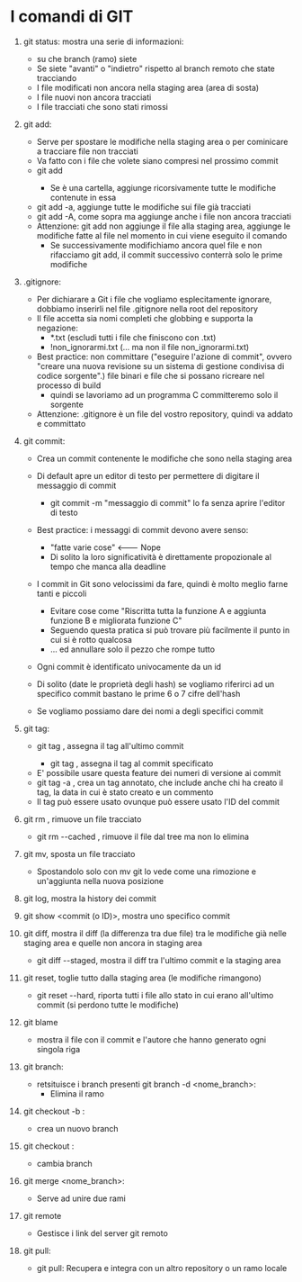 # I comandi di GIT

1) git status: mostra una serie di informazioni:
    - su che branch (ramo) siete
    - Se siete "avanti" o "indietro" rispetto al branch remoto che state tracciando
    - I file modificati non ancora nella staging area (area di sosta)
    - I file nuovi non ancora tracciati
    - I file tracciati che sono stati rimossi

2) git add:
    - Serve per spostare le modifiche nella staging area o per cominicare a tracciare file non tracciati
    - Va fatto con i file che volete siano compresi nel prossimo commit
    - git add <file>
        - Se <file> è una cartella, aggiunge ricorsivamente tutte le modifiche contenute in essa
    - git add -a, aggiunge tutte le modifiche sui file già tracciati
    - git add -A, come sopra ma aggiunge anche i file non ancora tracciati
    - Attenzione: git add non aggiunge il file alla staging area, aggiunge le modifiche fatte al file nel momento in cui viene eseguito il comando
        - Se successivamente modifichiamo ancora quel file e non rifacciamo git add, il commit successivo conterrà solo le prime modifiche
    
3) .gitignore:
    - Per dichiarare a Git i file che vogliamo esplecitamente ignorare, dobbiamo inserirli nel file .gitignore nella root del repository
    - Il file accetta sia nomi completi che globbing e supporta la negazione:
        - *.txt (escludi tutti i file che finiscono con .txt)
        - !non_ignorarmi.txt (... ma non il file non_ignorarmi.txt) 
    - Best practice: non committare ("eseguire l'azione di commit", ovvero "creare una nuova revisione su un sistema di gestione condivisa di codice sorgente".)
      file binari e file che si possano ricreare nel processo di build
        - quindi se lavoriamo ad un programma C committeremo solo il sorgente
    - Attenzione: .gitignore è un file del vostro repository, quindi va addato e committato

4) git commit:
    - Crea un commit contenente le modifiche che sono nella staging area
    - Di default apre un editor di testo per permettere di digitare il messaggio di commit
        - git commit -m "messaggio di commit" lo fa senza aprire l'editor di testo
    - Best practice: i messaggi di commit devono avere senso:
        - "fatte varie cose" <--- Nope
        - Di solito la loro significatività è direttamente propozionale al tempo che manca alla deadline

    - I commit in Git sono velocissimi da fare, quindi è molto meglio farne tanti e piccoli
        - Evitare cose come "Riscritta tutta la funzione A e aggiunta funzione B e migliorata funzione C"
        - Seguendo questa pratica si può trovare più facilmente il punto in cui si è rotto qualcosa
        - ... ed annullare solo il pezzo che rompe tutto
    - Ogni commit è identificato univocamente da un id
    - Di solito (date le proprietà degli hash) se vogliamo riferirci ad un specifico commit bastano le prime 6 o 7 cifre dell'hash
    - Se vogliamo possiamo dare dei nomi a degli specifici commit

5) git tag:
    - git tag <nometag>, assegna il tag all'ultimo commit
        - git tag <nometag> <id del commit>, assegna il tag al commit specificato
    - E' possibile usare questa feature dei numeri di versione ai commit
    - git tag -a <nometag>, crea un tag annotato, che include anche chi ha creato il tag, la data in cui è stato creato e un commento
    - Il tag può essere usato ovunque può essere usato l'ID del commit 

6) git rm <nomefile>, rimuove un file tracciato
    - git rm --cached <nomefile>, rimuove il file dal tree ma non lo elimina

7) git mv, sposta un file tracciato
    - Spostandolo solo con mv git lo vede come una rimozione e un'aggiunta nella nuova posizione

8) git log, mostra la history dei commit

9) git show <commit (o ID)>, mostra uno specifico commit

10) git diff, mostra il diff (la differenza tra due file) tra le modifiche già nelle staging area e quelle non ancora in staging area
    - git diff --staged, mostra il diff tra l'ultimo commit e la staging area

11) git reset, toglie tutto dalla staging area (le modifiche rimangono)
    - git reset --hard, riporta tutti i file allo stato in cui erano all'ultimo commit (si perdono tutte le modifiche)

12) git blame <nomefile>
    - mostra il file con il commit e l'autore che hanno generato ogni singola riga

13) git branch:
    - retsituisce i branch presenti
    git branch -d <nome_branch>:
        - Elimina il ramo

14) git checkout -b <nome branch>:
    - crea un nuovo branch

15) git checkout <nome branch>:
    - cambia branch

16) git merge <nome_branch>:
    - Serve ad unire due rami

18) git remote
    - Gestisce i link del server git remoto
    
17) git pull:
    - git pull: Recupera e integra con un altro repository o un ramo locale 
